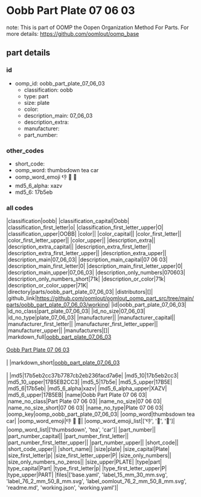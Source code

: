 # Oobb Part Plate 07 06 03  

note: This is part of OOMP the Oopen Organization Method For Parts. For more details: https://github.com/oomlout/oomp_base

##  part details





### id
* oomp_id: oobb_part_plate_07_06_03
  * classification: oobb
  * type: part
  * size: plate
  * color: 
  * description_main: 07_06_03
  * description_extra: 
  * manufacturer: 
  * part_number: 

### other_codes
* short_code: 
* oomp_word: thumbsdown tea car
* oomp_word_emoji :thumbsdown: :tea: :car:
* md5_6_alpha: xazv
* md5_6: 17b5eb

### all codes 
|classification|oobb|
|classification_capital|Oobb|
|classification_first_letter|o|
|classification_first_letter_upper|O|
|classification_upper|OOBB|
|color||
|color_capital||
|color_first_letter||
|color_first_letter_upper||
|color_upper||
|description_extra||
|description_extra_capital||
|description_extra_first_letter||
|description_extra_first_letter_upper||
|description_extra_upper||
|description_main|07_06_03|
|description_main_capital|07 06 03|
|description_main_first_letter|0|
|description_main_first_letter_upper|0|
|description_main_upper|07_06_03|
|description_only_numbers|070603|
|description_only_numbers_short|71k|
|description_or_color|71k|
|description_or_color_upper|71K|
|directory|parts/oobb_part_plate_07_06_03|
|distributors|[]|
|github_link|https://github.com/oomlout/oomlout_oomp_part_src/tree/main/parts/oobb_part_plate_07_06_03/working|
|id|oobb_part_plate_07_06_03|
|id_no_class|part_plate_07_06_03|
|id_no_size|07_06_03|
|id_no_type|plate_07_06_03|
|manufacturer||
|manufacturer_capital||
|manufacturer_first_letter||
|manufacturer_first_letter_upper||
|manufacturer_upper||
|manufacturers|[]|
|markdown_full|[oobb_part_plate_07_06_03](https://github.com/oomlout/oomlout_oomp_part_src/tree/main/parts/oobb_part_plate_07_06_03/working)<br>[](https://github.com/oomlout/oomlout_oomp_part_src/tree/main/parts/oobb_part_plate_07_06_03/working)<br>[Oobb Part Plate 07 06 03](https://github.com/oomlout/oomlout_oomp_part_src/tree/main/parts/oobb_part_plate_07_06_03/working)<br><br>|
|markdown_short|[oobb_part_plate_07_06_03](https://github.com/oomlout/oomlout_oomp_part_src/tree/main/parts/oobb_part_plate_07_06_03/working)<br><br>|
|md5|17b5eb2cc37b7787cb2eb236facd7a6e|
|md5_10|17b5eb2cc3|
|md5_10_upper|17B5EB2CC3|
|md5_5|17b5e|
|md5_5_upper|17B5E|
|md5_6|17b5eb|
|md5_6_alpha|xazv|
|md5_6_alpha_upper|XAZV|
|md5_6_upper|17B5EB|
|name|Oobb Part Plate 07 06 03|
|name_no_class|Part Plate 07 06 03|
|name_no_size|07 06 03|
|name_no_size_short|07 06 03|
|name_no_type|Plate 07 06 03|
|oomp_key|oomp_oobb_part_plate_07_06_03|
|oomp_word|thumbsdown tea car|
|oomp_word_emoji|:thumbsdown: :tea: :car:|
|oomp_word_emoji_list|[':thumbsdown:', ':tea:', ':car:']|
|oomp_word_list|['thumbsdown', 'tea', 'car']|
|part_number||
|part_number_capital||
|part_number_first_letter||
|part_number_first_letter_upper||
|part_number_upper||
|short_code||
|short_code_upper||
|short_name||
|size|plate|
|size_capital|Plate|
|size_first_letter|p|
|size_first_letter_upper|P|
|size_only_numbers||
|size_only_numbers_no_zeros||
|size_upper|PLATE|
|type|part|
|type_capital|Part|
|type_first_letter|p|
|type_first_letter_upper|P|
|type_upper|PART|
|files|['base.yaml', 'label_15_mm_30_mm.svg', 'label_76_2_mm_50_8_mm.svg', 'label_oomlout_76_2_mm_50_8_mm.svg', 'readme.md', 'working.json', 'working.yaml']|
